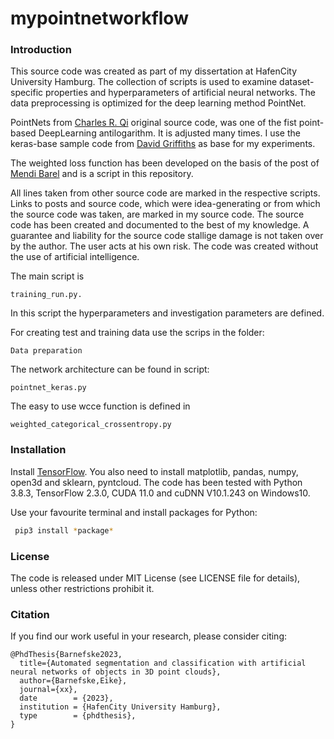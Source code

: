# mypointnetworkflow

### Introduction
This source code was created as part of my dissertation at HafenCity University Hamburg. The collection of scripts is 
used to examine dataset-specific properties and hyperparameters of artificial neural networks. The data preprocessing 
is optimized for the deep learning method PointNet. 

PointNets from <a href="https://github.com/charlesq34/pointnet" target="_blank">Charles R. Qi</a> original source code,
was one of the fist point-based DeepLearning antilogarithm. It is adjusted many times. I use the keras-base sample code 
from <a href="https://dgriffiths3.github.io" target="_blank">David Griffiths</a> as base for my experiments.

The weighted loss function has been developed on the basis of the post of <a href="https://stackoverflow.com/questions/59520807/multi-class-weighted-loss-for-semantic-image-segmentation-in-keras-tensorflow" target="_blank">Mendi Barel</a> and is a script in this repository.  

All lines taken from other source code are marked in the respective scripts. Links to posts and source code, which were idea-generating or from which the source code was taken, are marked in my source code. 
The source code has been created and documented to the best of my knowledge. A guarantee and liability for the source code stallige damage is not taken over by the author. The user acts at his own risk. The code was created without the use of artificial intelligence. 

The main script is 

    training_run.py. 

In this script the hyperparameters and investigation parameters are defined.

For creating test and training data use the scrips in the folder:
    
    Data preparation

The network architecture can be found in script:
    
    pointnet_keras.py

The easy to use wcce function is defined in 

    weighted_categorical_crossentropy.py

### Installation

Install <a href="https://www.tensorflow.org/get_started/os_setup" target="_blank">TensorFlow</a>.
You also need to install matplotlib, pandas, numpy, open3d and sklearn, pyntcloud. 
The code has been tested with Python 3.8.3, TensorFlow 2.3.0, CUDA 11.0 and cuDNN V10.1.243 on Windows10. 

Use your favourite terminal and install packages for Python:
```bash
 pip3 install *package*
```

### License
The code is released under MIT License (see LICENSE file for details), unless other restrictions prohibit it.

### Citation
If you find our work useful in your research, please consider citing:

	@PhdThesis{Barnefske2023,
	  title={Automated segmentation and classification with artificial neural networks of objects in 3D point clouds},
	  author={Barnefske,Eike},
	  journal={xx},
      date        = {2023},
      institution = {HafenCity University Hamburg}, 
      type        = {phdthesis},
    }
